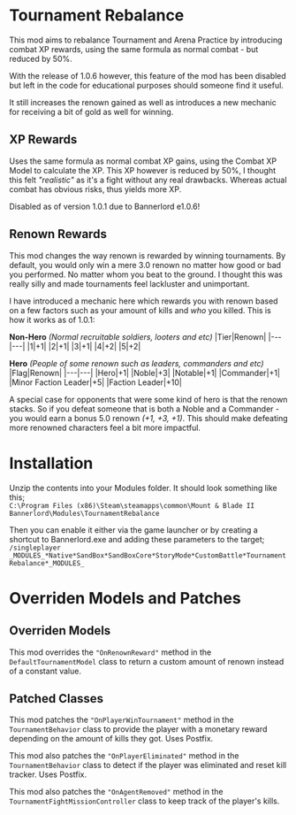 # Tournament Rebalance
This mod aims to rebalance Tournament and Arena Practice by introducing combat XP rewards, using the same formula as normal combat - but reduced by 50%.

With the release of 1.0.6 however, this feature of the mod has been disabled but left in the code for educational purposes should someone find it useful.

It still increases the renown gained as well as introduces a new mechanic for receiving a bit of gold as well for winning.

## XP Rewards
Uses the same formula as normal combat XP gains, using the Combat XP Model to calculate the XP. This XP however is reduced by 50%, I thought this felt _"realistic"_ as it's a fight without any real drawbacks. Whereas actual combat has obvious risks, thus yields more XP.

Disabled as of version 1.0.1 due to Bannerlord e1.0.6!

## Renown Rewards
This mod changes the way renown is rewarded by winning tournaments. By default, you would only win a mere 3.0 renown no matter how good or bad you performed. No matter whom you beat to the ground. I thought this was really silly and made tournaments feel lackluster and unimportant.

I have introduced a mechanic here which rewards you with renown based on a few factors such as your amount of kills and _who_ you killed. This is how it works as of 1.0.1:

**Non-Hero** _(Normal recruitable soldiers, looters and etc)_
|Tier|Renown|
|---|---|
|1|+1|
|2|+1|
|3|+1|
|4|+2|
|5|+2|

**Hero** _(People of some renown such as leaders, commanders and etc)_
|Flag|Renown|
|---|---|
|Hero|+1|
|Noble|+3|
|Notable|+1|
|Commander|+1|
|Minor Faction Leader|+5|
|Faction Leader|+10|

A special case for opponents that were some kind of hero is that the renown stacks. So if you defeat someone that is both a Noble and a Commander - you would earn a bonus 5.0 renown _(+1, +3, +1)_. This should make defeating more renowned characters feel a bit more impactful.

# Installation
Unzip the contents into your Modules folder. It should look something like this;  
```C:\Program Files (x86)\Steam\steamapps\common\Mount & Blade II Bannerlord\Modules\TournamentRebalance```

Then you can enable it either via the game launcher or by creating a shortcut to Bannerlord.exe and adding these parameters to the target;  
```/singleplayer _MODULES_*Native*SandBox*SandBoxCore*StoryMode*CustomBattle*TournamentRebalance*_MODULES_```

# Overriden Models and Patches
## Overriden Models
This mod overrides the ```"OnRenownReward"``` method in the ```DefaultTournamentModel``` class to return a custom amount of renown instead of a constant value.

## Patched Classes
This mod patches the ```"OnPlayerWinTournament"``` method in the ```TournamentBehavior``` class to provide the player with a monetary reward depending on the amount of kills they got. Uses Postfix.

This mod also patches the ```"OnPlayerEliminated"``` method in the ```TournamentBehavior``` class to detect if the player was eliminated and reset kill tracker. Uses Postfix.

This mod also patches the ```"OnAgentRemoved"``` method in the ```TournamentFightMissionController``` class to keep track of the player's kills.
